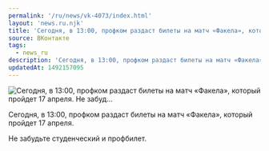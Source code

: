 ```yaml
---
permalink: '/ru/news/vk-4073/index.html'
layout: 'news.ru.njk'
title: 'Сегодня, в 13:00, профком раздаст билеты на матч «Факела», который пройдет 17 апреля. Не забуд'
source: ВКонтакте
tags:
  - news_ru
description: 'Сегодня, в 13:00, профком раздаст билеты на матч «Факела», который пройдет 17 апреля. Не забуд…'
updatedAt: 1492157095
---
```

![Сегодня, в 13:00, профком раздаст билеты на матч «Факела», который пройдет 17 апреля. Не забуд…](https://sun9-61.userapi.com/impf/thgIzrxHAsJXChqawz_WGvDZ-xyh00Phjs8iZg/gAz5IFuK2fo.jpg?size=1000x667&quality=96&proxy=1&sign=697e7d1211b228afe893c577d396b88c&c_uniq_tag=5HyeIs1XhouPb1iytBDw5JgkSoZJD3rXln1tHcLM0Fc&type=album)

Сегодня, в 13:00, профком раздаст билеты на матч «Факела», который пройдет 17 апреля.

Не забудьте студенческий и профбилет.
